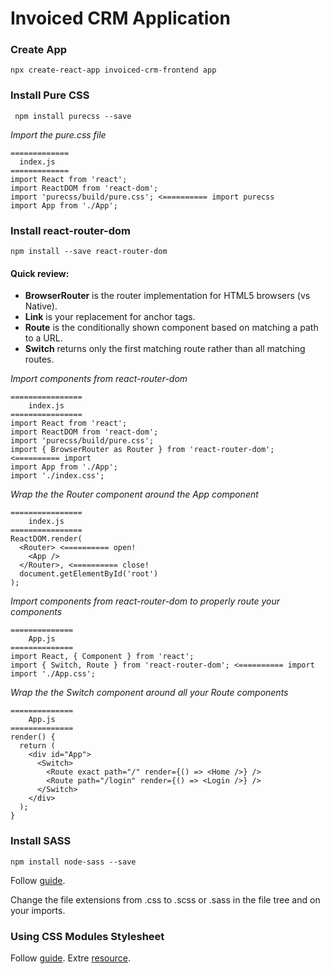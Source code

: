 # Invoiced CRM Application

### Create App
```
npx create-react-app invoiced-crm-frontend app
```

### Install Pure CSS
```
 npm install purecss --save   

```
_Import the pure.css file_
```
=============
  index.js
=============
import React from 'react';
import ReactDOM from 'react-dom';
import 'purecss/build/pure.css'; <========== import purecss
import App from './App';
```
### Install react-router-dom
```
npm install --save react-router-dom
```
#### Quick review:
* **BrowserRouter** is the router implementation for HTML5 browsers (vs Native). 
* **Link** is your replacement for anchor tags.
* **Route** is the conditionally shown component based on matching a path to a URL.
* **Switch** returns only the first matching route rather than all matching routes.

_Import components from react-router-dom_
```
================
    index.js
================
import React from 'react';
import ReactDOM from 'react-dom';
import 'purecss/build/pure.css';
import { BrowserRouter as Router } from 'react-router-dom'; <========== import
import App from './App';
import './index.css';
```
_Wrap the the Router component around the App component_

```
================
    index.js    
================
ReactDOM.render(
  <Router> <========== open!
    <App />
  </Router>, <========== close!
  document.getElementById('root')
);
```
_Import components from react-router-dom to properly route your components_
```
==============
    App.js    
==============
import React, { Component } from 'react';
import { Switch, Route } from 'react-router-dom'; <========== import
import './App.css';
```
_Wrap the the Switch component around all your Route components_
```
==============
    App.js    
==============
render() {
  return (
    <div id="App">
      <Switch>
        <Route exact path="/" render={() => <Home />} />
        <Route path="/login" render={() => <Login />} />
      </Switch>
    </div>
  );
}
```
### Install SASS
```
npm install node-sass --save
```
Follow [guide](https://create-react-app.dev/docs/adding-a-sass-stylesheet/).

Change the file extensions from .css to .scss or .sass in the file tree and on your imports.

### Using CSS Modules Stylesheet

Follow [guide](https://create-react-app.dev/docs/adding-a-css-modules-stylesheet/).
Extre [resource](https://www.robinwieruch.de/create-react-app-css-modules).

